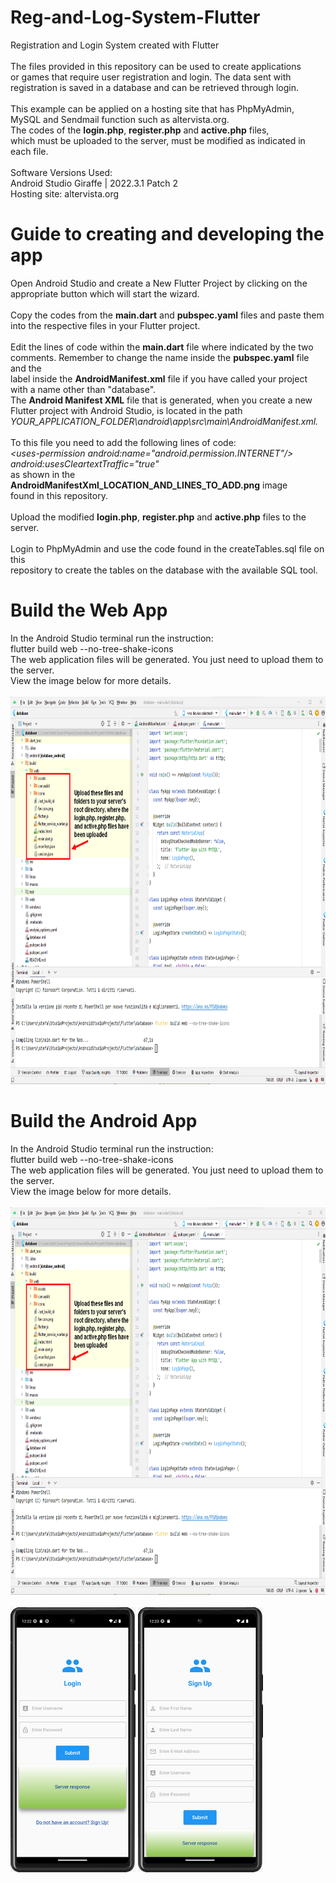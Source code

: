  # Reg-and-Log-System-Flutter
Registration and Login System created with Flutter
 <br>
 <br>
The files provided in this repository can be used to create applications
 <br>
or games that require user registration and login. The data sent with
 <br>
registration is saved in a database and can be retrieved through login.
 <br>
 <br>
This example can be applied on a hosting site that has PhpMyAdmin, 
 <br>
MySQL and Sendmail function such as altervista.org.
 <br>
The codes of the <b>login.php</b>, <b>register.php</b> and <b>active.php</b> files, 
 <br>
which must be uploaded to the server, must be modified as indicated in each file.
 <br>
 <br>
Software Versions Used:
 <br>
Android Studio Giraffe | 2022.3.1 Patch 2
<br>
Hosting site: altervista.org
 # Guide to creating and developing the app
Open Android Studio and create a New Flutter Project by clicking on the
 <br>
appropriate button which will start the wizard.
 <br>
 <br>
Copy the codes from the <b>main.dart</b> and <b>pubspec.yaml</b> files and paste them
 <br>
into the respective files in your Flutter project.
 <br>
 <br>
Edit the lines of code within the <b>main.dart</b> file where indicated by the two 
 <br>
comments. Remember to change the name inside the <b>pubspec.yaml</b> file and the
 <br>
label inside the <b>AndroidManifest.xml</b> file if you have called your project
 <br>
with a name other than "database".
 <br>
The <b>Android Manifest XML</b> file that is generated, when you create a new
 <br>
Flutter project with Android Studio, is located in the path
 <br>
<i>YOUR_APPLICATION_FOLDER\android\app\src\main\AndroidManifest.xml.</i>
 <br>
 <br>
To this file you need to add the following lines of code:
 <br>
<i>\<uses-permission android:name="android.permission.INTERNET"/\></i>
 <br>
<i>android:usesCleartextTraffic="true"</i>
 <br>
as shown in the <b>AndroidManifestXml_LOCATION_AND_LINES_TO_ADD.png</b> image
 <br>
found in this repository.
 <br>
 <br>
 Upload the modified <b>login.php</b>, <b>register.php</b> and <b>active.php</b> files to the server.
 <br>
 <br>
 Login to PhpMyAdmin and use the code found in the createTables.sql file on this
 <br> 
 repository to create the tables on the database with the available SQL tool.
 # Build the Web App
 In the Android Studio terminal run the instruction:
 <br>
 flutter build web --no-tree-shake-icons
 <br>
 The web application files will be generated. You just need to upload them to the server. 
 <br>
 View the image below for more details.
 <br>
 <br>
 <img src="web_build.png" alt="screen android 1" width="800" height="620">
 # Build the Android App
 In the Android Studio terminal run the instruction:
 <br>
 flutter build web --no-tree-shake-icons
 <br>
 The web application files will be generated. You just need to upload them to the server. 
 <br>
 View the image below for more details.
 <br>
 <br>
 <img src="web_build.png" alt="screen android 1" width="800" height="620">
 <br>
 <br>
<img src="screen_app_android_1.png" alt="screen android 1" width="200" height="424">
<img src="screen_app_android_2.png" alt="screen android 1" width="200" height="424">
